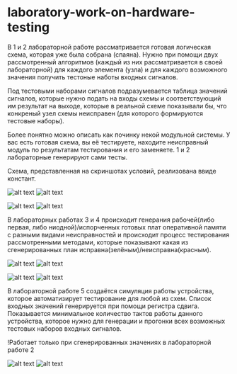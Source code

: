 # laboratory-work-on-hardware-testing

В 1 и 2 лабораторной работе рассматривается готовая логическая схема, которая уже была собрана (спаяна). Нужно при помощи двух рассмотренный алгоритмов (каждый из них рассматривается в своей лабораторной) для каждого элемента (узла) и для каждого возможного значения получить тестоные наботы входных сигналов.

Под тестовыми наборами сигналов подразумевается таблица значений сигналов, которые нужно подать на входы схемы и соответствующий им результат на выходе, которые в реальной схеме показывали бы, что конкреный узел схемы неисправен (для которого формируются тестовые наборы).

Более понятно можно описать как починку некой модульной системы. У вас есть готовая схема, вы её тестируете, находите неисправный модуль по результатам тестирования и его заменяете. 1 и 2 лабораторные генерируют сами тесты.

Схема, представленная на скриншотах условий, реализована ввиде констант.

![alt text](screenshots/lab1.PNG "Условие для лабораторной работы 1")
![alt text](screenshots/lab1result.PNG "Результат работы лабораторной работы 1")

![alt text](screenshots/lab2.PNG "Условие для лабораторной работы 2")
![alt text](screenshots/lab2result.PNG "Результат работы лабораторной работы 2")




В лабораторных работах 3 и 4 происходит генерания рабочей(либо первая, либо ниодной)/испорченных готовых плат оперативной памяти с разными видами неисправностей и происходит процесс тестирования рассмотренными методами, которые показывают какая из сгенерированных план исправна(зелёным)/неисправна(красным).

![alt text](screenshots/lab3.PNG "Условие для лабораторной работы 3")
![alt text](screenshots/lab3result.PNG "Результат работы лабораторной работы 3")

![alt text](screenshots/lab4.PNG "Условие для лабораторной работы 4")
![alt text](screenshots/lab4result.PNG "Результат работы лабораторной работы 4")




В лабораторной работе 5 создаётся симуляция работы устройства, которое автоматизирует тестирование для любой из схем. Список входных значений генерируется при помощи регистра сдвига. Показывается минимальное количество тактов работы данного устройства, которое нужно для генерации и прогонки всех возможных тестовых наборов входных сигналов.

!Работает только при сгенерированных значениях в лабораторной работе 2

![alt text](screenshots/lab5.PNG "Условие для лабораторной работы 5")
![alt text](screenshots/lab5result.PNG "Результат работы лабораторной работы 5")
